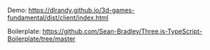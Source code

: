 

Demo:
https://dlrandy.github.io/3d-games-fundamental/dist/client/index.html

Boilerplate:
https://github.com/Sean-Bradley/Three.js-TypeScript-Boilerplate/tree/master